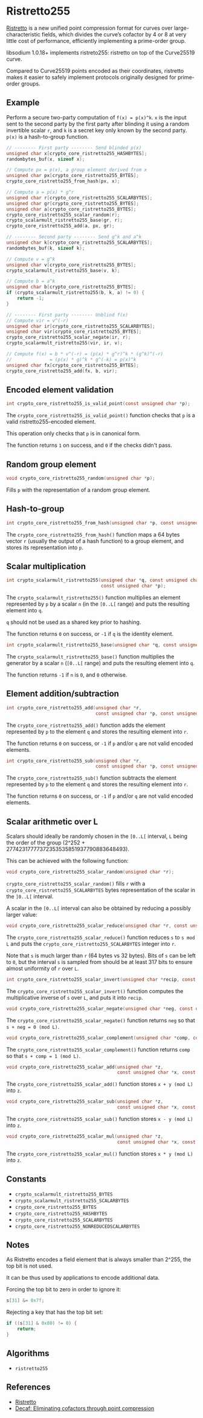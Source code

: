 # Ristretto255

[Ristretto](https://ristretto.group) is a new unified point compression format for curves over large-characteristic fields, which divides the curve’s cofactor by 4 or 8 at very little cost of performance, efficiently implementing a prime-order group.

libsodium 1.0.18+ implements ristreto255: ristretto on top of the Curve25519 curve.

Compared to Curve25519 points encoded as their coordinates, ristretto makes it easier to safely implement protocols originally designed for prime-order groups.

## Example

Perform a secure two-party computation of `f(x) = p(x)^k`. `x` is the input sent to the second party by the first party after blinding it using a random invertible scalar `r`, and `k` is a secret key only known by the second party. `p(x)` is a hash-to-group function.

```c
// -------- First party -------- Send blinded p(x)
unsigned char x[crypto_core_ristretto255_HASHBYTES];
randombytes_buf(x, sizeof x);

// Compute px = p(x), a group element derived from x
unsigned char px[crypto_core_ristretto255_BYTES];
crypto_core_ristretto255_from_hash(px, x);

// Compute a = p(x) * g^r
unsigned char r[crypto_core_ristretto255_SCALARBYTES];
unsigned char gr[crypto_core_ristretto255_BYTES];
unsigned char a[crypto_core_ristretto255_BYTES];
crypto_core_ristretto255_scalar_random(r);
crypto_scalarmult_ristretto255_base(gr, r);
crypto_core_ristretto255_add(a, px, gr);

// -------- Second party -------- Send g^k and a^k
unsigned char k[crypto_core_ristretto255_SCALARBYTES];
randombytes_buf(k, sizeof k);

// Compute v = g^k
unsigned char v[crypto_core_ristretto255_BYTES];
crypto_scalarmult_ristretto255_base(v, k);

// Compute b = a^k
unsigned char b[crypto_core_ristretto255_BYTES];
if (crypto_scalarmult_ristretto255(b, k, a) != 0) {
    return -1;
}

// -------- First party -------- Unblind f(x)
// Compute vir = v^(-r)
unsigned char ir[crypto_core_ristretto255_SCALARBYTES];
unsigned char vir[crypto_core_ristretto255_BYTES];
crypto_core_ristretto255_scalar_negate(ir, r);
crypto_scalarmult_ristretto255(vir, ir, v);

// Compute f(x) = b * v^(-r) = (p(x) * g^r)^k * (g^k)^(-r)
//              = (p(x) * g)^k * g^(-k) = p(x)^k
unsigned char fx[crypto_core_ristretto255_BYTES];
crypto_core_ristretto255_add(fx, b, vir);
```

## Encoded element validation

```c
int crypto_core_ristretto255_is_valid_point(const unsigned char *p);
```

The `crypto_core_ristretto255_is_valid_point()` function checks that `p` is a valid ristretto255-encoded element.

This operation only checks that `p` is in canonical form.

The function returns `1` on success, and `0` if the checks didn't pass.

## Random group element

```c
void crypto_core_ristretto255_random(unsigned char *p);
```

Fills `p` with the representation of a random group element.

## Hash-to-group

```c
int crypto_core_ristretto255_from_hash(unsigned char *p, const unsigned char *r);
```

The `crypto_core_ristretto255_from_hash()` function maps a 64 bytes vector `r` (usually the output of a hash function) to a group element, and stores its representation into `p`.

## Scalar multiplication

```c
int crypto_scalarmult_ristretto255(unsigned char *q, const unsigned char *n,
                                   const unsigned char *p);
```

The `crypto_scalarmult_ristretto255()` function multiplies an element represented by `p` by a scalar `n` (in the `[0..L[` range) and puts the resulting element into `q`.

`q` should not be used as a shared key prior to hashing.

The function returns `0` on success, or `-1` if `q` is the identity element.

```c
int crypto_scalarmult_ristretto255_base(unsigned char *q, const unsigned char *n);
```

The `crypto_scalarmult_ristretto255_base()` function multiplies the generator by a scalar `n` (`[0..L[` range) and puts the resulting element into `q`.

The function returns `-1` if `n` is `0`, and `0` otherwise.

## Element addition/subtraction

```c
int crypto_core_ristretto255_add(unsigned char *r,
                                 const unsigned char *p, const unsigned char *q);
```

The `crypto_core_ristretto255_add()` function adds the element represented by `p` to the element `q` and stores the resulting element into `r`.

The function returns `0` on success, or `-1` if `p` and/or `q` are not valid encoded elements.

```c
int crypto_core_ristretto255_sub(unsigned char *r,
                                 const unsigned char *p, const unsigned char *q);
```

The `crypto_core_ristretto255_sub()` function subtracts the element represented by `p` to the element `q` and stores the resulting element into `r`.

The function returns `0` on success, or `-1` if `p` and/or `q` are not valid encoded elements.

## Scalar arithmetic over L

Scalars should ideally be randomly chosen in the `[0..L[` interval, `L` being the order of the group (2^252 + 27742317777372353535851937790883648493).

This can be achieved with the following function:

```c
void crypto_core_ristretto255_scalar_random(unsigned char *r);
```

`crypto_core_ristretto255_scalar_random()` fills `r` with a `crypto_core_ristretto255_SCALARBYTES` bytes representation of the scalar in the `]0..L[` interval.

A scalar in the `[0..L[` interval can also be obtained by reducing a possibly larger value:

```c
void crypto_core_ristretto255_scalar_reduce(unsigned char *r, const unsigned char *s);
```

The `crypto_core_ristretto255_scalar_reduce()` function reduces `s` to `s mod L` and puts the `crypto_core_ristretto255_SCALARBYTES` integer into `r`.

Note that `s` is much larger than `r` (64 bytes vs 32 bytes). Bits of `s` can be left to `0`, but the interval `s` is sampled from should be at least 317 bits to ensure almost uniformity of `r` over `L`.

```c
int crypto_core_ristretto255_scalar_invert(unsigned char *recip, const unsigned char *s);
```

The `crypto_core_ristretto255_scalar_invert()` function computes the multiplicative inverse of `s` over `L`, and puts it into `recip`.

```c
void crypto_core_ristretto255_scalar_negate(unsigned char *neg, const unsigned char *s);
```

The `crypto_core_ristretto255_scalar_negate()` function returns `neg` so that `s + neg = 0 (mod L)`.

```c
void crypto_core_ristretto255_scalar_complement(unsigned char *comp, const unsigned char *s);
```

The `crypto_core_ristretto255_scalar_complement()` function returns `comp` so that `s + comp = 1 (mod L)`.

```c
void crypto_core_ristretto255_scalar_add(unsigned char *z,
                                         const unsigned char *x, const unsigned char *y);
```

The `crypto_core_ristretto255_scalar_add()` function stores `x + y (mod L)` into `z`.

```c
void crypto_core_ristretto255_scalar_sub(unsigned char *z,
                                         const unsigned char *x, const unsigned char *y);
```

The `crypto_core_ristretto255_scalar_sub()` function stores `x - y (mod L)` into `z`.

```c
void crypto_core_ristretto255_scalar_mul(unsigned char *z,
                                         const unsigned char *x, const unsigned char *y);
```

The `crypto_core_ristretto255_scalar_mul()` function stores `x * y (mod L)` into `z`.

## Constants

* `crypto_scalarmult_ristretto255_BYTES`
* `crypto_scalarmult_ristretto255_SCALARBYTES`
* `crypto_core_ristretto255_BYTES`
* `crypto_core_ristretto255_HASHBYTES`
* `crypto_core_ristretto255_SCALARBYTES`
* `crypto_core_ristretto255_NONREDUCEDSCALARBYTES`

## Notes

As Ristretto encodes a field element that is always smaller than 2^255, the top bit is not used.

It can be thus used by applications to encode additional data.

Forcing the top bit to zero in order to ignore it:

```c
s[31] &= 0x7f;
```

Rejecting a key that has the top bit set:

```c
if ((s[31] & 0x80) != 0) {
    return;
}
```

## Algorithms

* `ristretto255`

## References

* [Ristretto](https://ristretto.group)
* [Decaf: Eliminating cofactors through point compression](https://eprint.iacr.org/2015/673.pdf)
